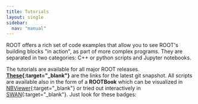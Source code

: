 ```yaml
---
title: Tutorials
layout: single
sidebar:
  nav: "manual"
---
```


ROOT offers a rich set of code examples that allow you to see ROOT's building blocks "in
action", as part of more complex programs. They are separated in two categories: C++ or
python scripts and Jupyter notebooks.

The tutorials are available for all major ROOT releases.
**[These](https://root.cern/doc/master/group__Tutorials.html){:target="_blank"}** are the links
for the latest
git snapshot. All scripts are available also in the form of a **ROOTBook** which can be
visualized in
[NBViewer](http://nbviewer.jupyter.org/){:target="_blank"} or tried out interactively in
[SWAN](https://swan.web.cern.ch/){:target="_blank"}.
Just look for these badges: <img src="{{'/assets/images/notebook.gif' | relative_url}}" style="height:1em"> <img src="{{'/assets/images/badge_swan_white_150.png' | relative_url}}" style="height:1em">

